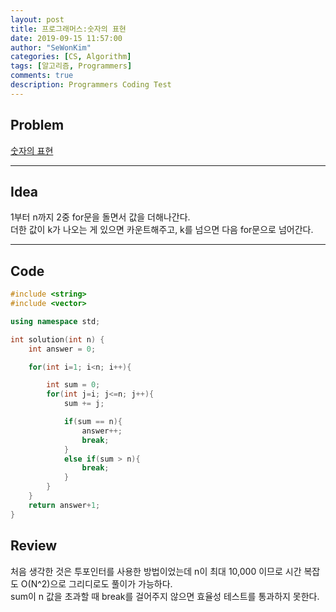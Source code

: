 ```yaml
---
layout: post
title: 프로그래머스:숫자의 표현
date: 2019-09-15 11:57:00
author: "SeWonKim"
categories: [CS, Algorithm]
tags: [알고리즘, Programmers]
comments: true
description: Programmers Coding Test
---
```


## Problem

[숫자의 표현](https://programmers.co.kr/learn/courses/30/lessons/12924)

---

## Idea

1부터 n까지 2중 for문을 돌면서 값을 더해나간다.  
더한 값이 k가 나오는 게 있으면 카운트해주고, k를 넘으면 다음 for문으로 넘어간다.

---

## Code

```cpp
#include <string>
#include <vector>

using namespace std;

int solution(int n) {
    int answer = 0;

    for(int i=1; i<n; i++){

        int sum = 0;
        for(int j=i; j<=n; j++){
            sum += j;

            if(sum == n){
                answer++;
                break;
            }
            else if(sum > n){
                break;
            }
        }
    }
    return answer+1;
}
```

## Review

처음 생각한 것은 투포인터를 사용한 방법이었는데 n이 최대 10,000 이므로 시간 복잡도 O(N^2)으로 그리디로도 풀이가 가능하다.  
sum이 n 값을 초과할 때 break를 걸어주지 않으면 효율성 테스트를 통과하지 못한다.
